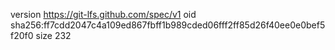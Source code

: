 version https://git-lfs.github.com/spec/v1
oid sha256:ff7cdd2047c4a109ed867fbff1b989cded06fff2ff85d26f40ee0e0bef5f20f0
size 232
